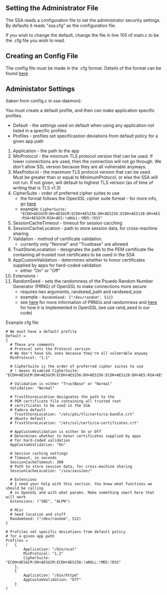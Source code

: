 
## Setting the Administrator File
The SSA reads a configuration file to set the administrator security settings. By defaults it reads "ssa.cfg" as the configuration file.

If you wish to change the default, change the file in line 105 of main.c to be the .cfg file you wish to read.

## Creating an Config File
The config file must be made in the .cfg format.
Details of the format can be found [here](https://hyperrealm.github.io/libconfig/libconfig_manual.html#Configuration-Files)

## Administator Settings 
(taken from config.c in ssa-daemon):

You must create a default profile, and then can make application specific profiles. 
- Default - the settings used on default when using any application not listed in a specific profiles
- Profiles - profiles set specificastion deviations from default policy for a given app path

1. Application - the path to the app
2. MinProtocol - the minimum TLS protocol version that can be used. If lower connections are used, then the connection will not go through. We don't allow SSL version because they are all vulnerable anyways.
3. MaxProtocol - the maximum TLS protocol version that can be used. Must be greater than or equal to MinimumProtocol, or else the SSA will not run. If not given, will default to highest TLS version (as of time of writing that is TLS v1.3)
4. CipherSuite - order of preferred cipher suites to use
    - the format follows the OpenSSL cipher suite format - for more info, go [here](https://www.openssl.org/docs/man1.0.2/man1/ciphers.html)
    - example: ```CipherSuite: "ECDH+AESGCM:DH+AESGCM:ECDH+AES256:DH+AES256:ECDH+AES128:DH+AES:RSA+AESGCM:RSA+AES:!aNULL:!MD5:!DSS"```
5. SessionCacheTimeout - timeout for session cacching
6. SessionCacheLocation - path to store session data, for cross-machine sharing
7. Validation - method of certificate validation. 
    - currently only "Normal" and "Trustbase" are allowed
8. TrustStoreLocatation - designates the path to the PEM certificate file containing all trusted root certificates to be used in the SSA
9. AppCustomValidation - determines whether to honor certificates supplied by apps for hard-coded validation
    - either "On" or "Off"
10. Extensions - 
11. RandomSeed - sets the randomness of the Psuedo Random Number Generator (PRNG) of OpenSSL to make connections more secure
    - requires two arguments, randseed_path and randseed_size
    - example - ```RandomSeed: {"/dev/random", 512}```
    - see [here](https://wiki.openssl.org/index.php/Random_Numbers) for more information of PRNGs and randomness and [here](https://www.openssl.org/docs/man1.1.0/man3/RAND_seed.html) for how it is implemented in OpenSSL (we use rand_seed in our code)

Example cfg file
```
# We must have a default profile
Default = 
{
  # These are comments
  # Protocol sets the Protocol version. 
  # We don't have SSL ones because they're all vulnerable anyway
  MinProtocol: "1.1"

  # CipherSuite is the order of preferred cipher suites to use
  # ! means disabled CipherSuite: "ECDH+AESGCM:DH+AESGCM:ECDH+AES256:DH+AES256:ECDH+AES128:DH+AES:RSA+AESGCM:RSA+AES:!aNULL:!MD5:!DSS"

  # Validation is either "TrustBase" or "Normal"
  Validation: "Normal"

  # TrustStoreLocation designates the path to the 
  # PEM certificate file containing all trusted root
  # certificates to be used in the SSA
  # Fadora default
	TrustStoreLocation: "/etc/pki/tls/certs/ca-bundle.crt"
  # Ubuntu default
  # TrustStoreLocation: "/etc/ssl/certs/ca-certificates.crt"

  # AppCustomValidation is either On or Off
  # Determines whether to honor certificates supplied by apps 
  # for hard-coded validation
  AppCustomValidation: "On"

  # Session caching settings
  # Timeout, in seconds
  SessionCacheTimeout: 300
  # Path to store session data, for cross-machine sharing
  SessionCacheLocation: "/ssa/session/"

  # Extensions
  # I need your help with this section. You know what functions we should be calling
  # in OpenSSL and with what params. Make something smart here that will work
  Extensions: ("SNI", "ALPN")

  # Misc
  # Seed location and stuff
  RandomSeed: ("/dev/random", 512)
}

# Profiles set specific deviations from default policy
# for a given app path
Profiles = 
(   {
        Application: "/bin/ncat"
        MinProtocol: "1.2"
        CipherSuite: "ECDH+AESGCM:DH+AESGCM:ECDH+AES256:!aNULL:!MD5:!DSS"
    },
    {
        Application: "/bin/httpd"
        AppCustomValidation: "Off"
    }
)


```
